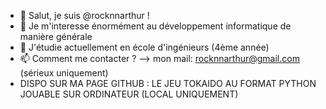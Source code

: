 - 👋 Salut, je suis @rocknnarthur !
- 👀 Je m'interesse énormément au développement informatique de manière générale
- 🌱 J'étudie actuellement en école d'ingénieurs (4ème année)
- 📫 Comment me contacter ? --> mon mail: rocknnarthur@gmail.com (sérieux uniquement)
- DISPO SUR MA PAGE GITHUB : LE JEU TOKAIDO AU FORMAT PYTHON JOUABLE SUR ORDINATEUR (LOCAL UNIQUEMENT)

<!---
rocknnarthur/rocknnarthur is a ✨ special ✨ repository because its `README.md` (this file) appears on your GitHub profile.
You can click the Preview link to take a look at your changes.
--->

